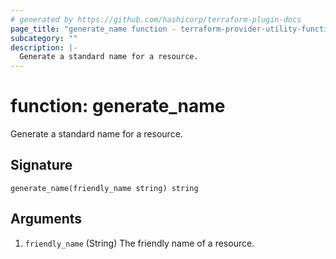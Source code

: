 ```yaml
---
# generated by https://github.com/hashicorp/terraform-plugin-docs
page_title: "generate_name function - terraform-provider-utility-functions"
subcategory: ""
description: |-
  Generate a standard name for a resource.
---
```


# function: generate_name

Generate a standard name for a resource.



## Signature

<!-- signature generated by tfplugindocs -->
```text
generate_name(friendly_name string) string
```

## Arguments

<!-- arguments generated by tfplugindocs -->
1. `friendly_name` (String) The friendly name of a resource.

